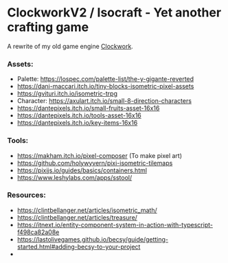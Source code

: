 # ClockworkV2 / Isocraft - Yet another crafting game


A rewrite of my old game engine [Clockwork](https://github.com/Stormix/Clockwork).

### Assets:
- Palette: https://lospec.com/palette-list/the-y-gigante-reverted
- https://dani-maccari.itch.io/tiny-blocks-isometric-pixel-assets
- https://gvituri.itch.io/isometric-trpg
- Character: https://axulart.itch.io/small-8-direction-characters
- https://dantepixels.itch.io/small-fruits-asset-16x16
- https://dantepixels.itch.io/tools-asset-16x16
- https://dantepixels.itch.io/key-items-16x16

### Tools:
- https://makham.itch.io/pixel-composer (To make pixel art)
- https://github.com/holywyvern/pixi-isometric-tilemaps
- https://pixijs.io/guides/basics/containers.html
- https://www.leshylabs.com/apps/sstool/

### Resources:
- https://clintbellanger.net/articles/isometric_math/
- https://clintbellanger.net/articles/treasure/
- https://itnext.io/entity-component-system-in-action-with-typescript-f498ca82a08e
- https://lastolivegames.github.io/becsy/guide/getting-started.html#adding-becsy-to-your-project
-